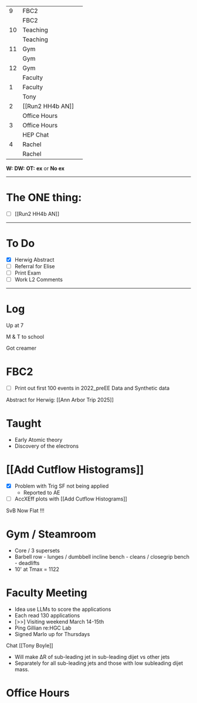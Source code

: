 
|     |                  |     |
| --- | ---------------- | --- |
| 9   | FBC2             |     |
|     | FBC2             |     |
| 10  | Teaching         |     |
|     | Teaching         |     |
| 11  | Gym              |     |
|     | Gym              |     |
| 12  | Gym              |     |
|     | Faculty          |     |
| 1   | Faculty          |     |
|     | Tony             |     |
| 2   | [[Run2 HH4b AN]] |     |
|     | Office Hours     |     |
| 3   | Office Hours     |     |
|     | HEP Chat         |     |
| 4   | Rachel           |     |
|     | Rachel           |     |

**W:**
**DW:**
**OT:**
**ex** or **No ex**

---
# The ONE thing: 
- [ ] [[Run2 HH4b AN]]

---
# To Do

- [x] Herwig Abstract 
- [ ] Referral for Elise
- [ ] Print Exam 
- [ ] Work L2 Comments

---

# Log


Up at 7 

M & T to school 

Got creamer 


# FBC2
- [ ]  Print out first 100 events in 2022_preEE Data and Synthetic data

Abstract for Herwig:  [[Ann Arbor Trip 2025]]

# Taught 
- Early Atomic theory 
- Discovery of the electrons

# [[Add Cutflow Histograms]]
- [x] Problem with Trig SF not being applied
	- Reported to AE
- [ ] AccXEff plots with [[Add Cutflow Histograms]]

SvB Now Flat !!!

# Gym / Steamroom
- Core / 3 supersets
- Barbell row - lunges / dumbbell incline bench  - cleans / closegrip bench - deadlifts
- 10' at Tmax = 1122

# Faculty Meeting
- Idea use LLMs to score the applications
- Each read 130 applications
- [>>] Visiting weekend March 14-15th
- Ping Gillian re:HGC Lab
- Signed Marlo up for Thursdays


Chat [[Tony Boyle]]
- Will make ΔR of sub-leading jet in sub-leading dijet vs other jets
- Separately for all sub-leading jets and those with low subleading dijet mass.


# Office Hours